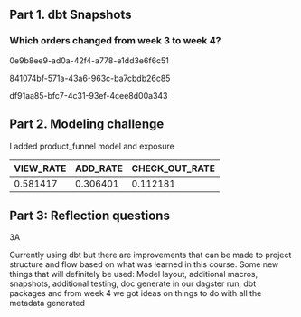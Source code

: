 ## Part 1. dbt Snapshots
### **Which orders changed from week 3 to week 4?**  
0e9b8ee9-ad0a-42f4-a778-e1dd3e6f6c51

841074bf-571a-43a6-963c-ba7cbdb26c85

df91aa85-bfc7-4c31-93ef-4cee8d00a343

## Part 2. Modeling challenge

 I added product_funnel model and exposure

 | VIEW_RATE |	ADD_RATE |	CHECK_OUT_RATE |
| --- | --- | --- |
| 0.581417 |	0.306401 |	0.112181 |

## Part 3: Reflection questions 

3A

Currently using dbt but there are improvements that can be made to project structure and flow based on what was learned in this course. Some new things that will definitely be used: Model layout, additional macros, snapshots, additional testing, doc generate in our dagster run, dbt packages and from week 4 we got ideas on things to do with all the metadata generated